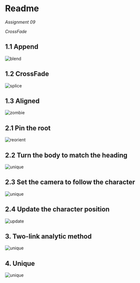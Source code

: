 # Readme

*Assignment 09*

*CrossFade*

## 1.1 Append

<img src='https://github.com/foqiashahid112/animation-toolkit/blob/main/assignments/a9-fade/append.gif' title='blend' width='' alt='blend' />

## 1.2 CrossFade

<img src='https://github.com/foqiashahid112/animation-toolkit/blob/main/assignments/a9-fade/crossfade.gif' title='splice' width='' alt='splice' />


## 1.3 Aligned

<img src='https://github.com/foqiashahid112/animation-toolkit/blob/main/assignments/a9-fade/aligned.gif' title='zombie' width='' alt='zombie' />

## 2.1 Pin the root

<img src='https://github.com/foqiashahid112/animation-toolkit/blob/main/assignments/a9-fade/pinRoot.gif' title='reorient' width='' alt='reorient' />

## 2.2 Turn the body to match the heading

<img src='https://github.com/foqiashahid112/animation-toolkit/blob/main/assignments/a9-fade/turningBody.gif' title='unique' width='' alt='unique' />

## 2.3 Set the camera to follow the character

<img src='https://github.com/foqiashahid112/animation-toolkit/blob/main/assignments/a9-fade/camerFollow.gif' title='unique' width='' alt='unique' />

## 2.4 Update the character position

<img src='' title='update' width='' alt='update' />

## 3. Two-link analytic method

<img src='https://github.com/foqiashahid112/animation-toolkit/blob/main/assignments/a9-fade/inverseKinematics.gif' title='unique' width='' alt='unique' />

## 4. Unique

<img src='https://github.com/foqiashahid112/animation-toolkit/blob/main/assignments/a9-fade/unique.gif' title='unique' width='' alt='unique' />







